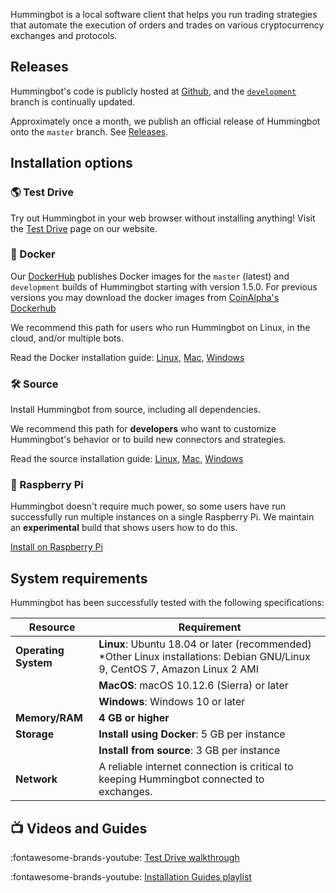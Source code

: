 Hummingbot is a local software client that helps you run trading strategies that automate the execution of orders and trades on various cryptocurrency exchanges and protocols.

## Releases

Hummingbot's code is publicly hosted at [Github](https://github.com/hummingbot/hummingbot), and the [`development`](https://github.com/hummingbot/hummingbot/tree/development) branch is continually updated.

Approximately once a month, we publish an official release of Hummingbot onto the `master` branch. See [Releases](https://github.com/hummingbot/hummingbot/releases).

## Installation options

### 🌎 Test Drive

Try out Hummingbot in your web browser without installing anything! Visit the [Test Drive](https://hummingbot.org/test-drive/) page on our website.

### 🐳 Docker

Our [DockerHub](https://hub.docker.com/r/hummingbot/hummingbot) publishes Docker images for the `master` (latest) and `development` builds of Hummingbot starting with version 1.5.0. For previous versions you may download the docker images from [CoinAlpha's Dockerhub](https://hub.docker.com/r/coinalpha/hummingbot)

We recommend this path for users who run Hummingbot on Linux, in the cloud, and/or multiple bots.

Read the Docker installation guide: [Linux](docker-linux.md), [Mac](docker-mac.md), [Windows](docker-windows.md)

### 🛠️ Source

Install Hummingbot from source, including all dependencies.

We recommend this path for **developers** who want to customize Hummingbot's behavior or to build new connectors and strategies.

Read the source installation guide: [Linux](source-linux.md), [Mac](source-mac.md), [Windows](source-windows.md)

### 🍓 Raspberry Pi

Hummingbot doesn't require much power, so some users have run successfully run multiple instances on a single Raspberry Pi. We maintain an **experimental** build that shows users how to do this.

[Install on Raspberry Pi](./raspberry-pi)

## System requirements

Hummingbot has been successfully tested with the following specifications:

| Resource             | Requirement                                                                                                                  |
| -------------------- | ---------------------------------------------------------------------------------------------------------------------------- |
| **Operating System** | **Linux**: Ubuntu 18.04 or later (recommended) \*Other Linux installations: Debian GNU/Linux 9, CentOS 7, Amazon Linux 2 AMI |
|                      | **MacOS**: macOS 10.12.6 (Sierra) or later                                                                                   |
|                      | **Windows**: Windows 10 or later                                                                                             |
| **Memory/RAM**       | **4 GB or higher**
| **Storage**          | **Install using Docker**: 5 GB per instance                                                                                  |
|                      | **Install from source**: 3 GB per instance                                                                                   |
| **Network**          | A reliable internet connection is critical to keeping Hummingbot connected to exchanges.                                     |

## 📺 Videos and Guides

:fontawesome-brands-youtube: [Test Drive walkthrough](https://www.youtube.com/watch?v=8j4T3HEAML8&t=20s)

:fontawesome-brands-youtube: [Installation Guides playlist](https://www.youtube.com/playlist?list=PLDwlNkL_4MMc1GxjWShinaX4FQCxgOkyO)
